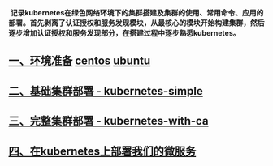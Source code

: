   **记录kubernetes在绿色网络环境下的集群搭建及集群的使用、常用命令、应用的部署。首先剥离了认证授权和服务发现模块，从最核心的模块开始构建集群，然后逐步增加认证授权和服务发现部分，在搭建过程中逐步熟悉kubernetes。**
  
## [一、环境准备][1-1] [centos][1-1] [ubuntu][1-2]
## [二、基础集群部署 - kubernetes-simple][2]
## [三、完整集群部署 - kubernetes-with-ca][3]
## [四、在kubernetes上部署我们的微服务][4]








  [1-1]: https://github.com/chiangfire/kubernetes-starter/blob/master/docs/1-pre-centos.md
  [1-2]: https://github.com/chiangfire/kubernetes-starter/blob/master/docs/1-pre-ubuntu.md
  [2]: https://github.com/chiangfire/kubernetes-starter/blob/master/docs/2-kubernetes-simple.md
  [3]: https://github.com/liuyi01/kubernetes-starter/tree/master/docs/3-kubernetes-with-ca.md
  [4]: https://github.com/liuyi01/kubernetes-starter/tree/master/docs/4-microservice-deploy.md
